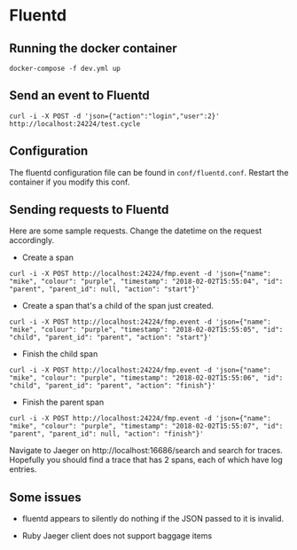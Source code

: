 # Fluentd

## Running the docker container

```
docker-compose -f dev.yml up
```
## Send an event to Fluentd

```
curl -i -X POST -d 'json={"action":"login","user":2}' http://localhost:24224/test.cycle
```

## Configuration

The fluentd configuration file can be found in `conf/fluentd.conf`. Restart the container if you modify this conf.

## Sending requests to Fluentd

Here are some sample requests. Change the datetime on the request accordingly.

* Create a span

 `curl -i -X POST http://localhost:24224/fmp.event -d 'json={"name": "mike", "colour": "purple", "timestamp": "2018-02-02T15:55:04", "id": "parent", "parent_id": null, "action": "start"}'`

* Create a span that's a child of the span just created.

 `curl -i -X POST http://localhost:24224/fmp.event -d 'json={"name": "mike", "colour": "purple", "timestamp": "2018-02-02T15:55:05", "id": "child", "parent_id": "parent", "action": "start"}'`

* Finish the child span

 `curl -i -X POST http://localhost:24224/fmp.event -d 'json={"name": "mike", "colour": "purple", "timestamp": "2018-02-02T15:55:06", "id": "child", "parent_id": "parent", "action": "finish"}'`

* Finish the parent span

 `curl -i -X POST http://localhost:24224/fmp.event -d 'json={"name": "mike", "colour": "purple", "timestamp": "2018-02-02T15:55:07", "id": "parent", "parent_id": null, "action": "finish"}'`

Navigate to Jaeger on http://localhost:16686/search and search for traces. Hopefully you should find a trace that has 2 spans, each of which have log entries.

## Some issues

* fluentd appears to silently do nothing if the JSON passed to it is invalid.

* Ruby Jaeger client does not support baggage items
